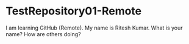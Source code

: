 # TestRepository01-Remote
I am learning GitHub (Remote).
My name is Ritesh Kumar.
What is your name?
How are others doing?
